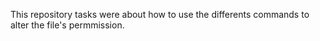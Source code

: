 This repository tasks were about how to use the differents commands to alter the file's permmission.
